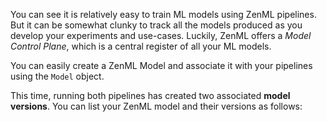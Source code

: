You can see it is relatively easy to train ML models using ZenML pipelines. But it can be somewhat clunky to track all the models produced as you develop your experiments and use-cases. Luckily, ZenML offers a *Model Control Plane*, which is a central register of all your ML models.

You can easily create a ZenML Model and associate it with your pipelines using the `Model` object.

This time, running both pipelines has created two associated **model versions**.
You can list your ZenML model and their versions as follows:
